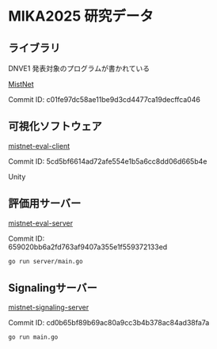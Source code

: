 # MIKA2025 研究データ
## ライブラリ
DNVE1 発表対象のプログラムが書かれている

[MistNet](https://github.com/tik-choco-lab/mistnet)

Commit ID: c01fe97dc58ae11be9d3cd4477ca19decffca046

## 可視化ソフトウェア

[mistnet-eval-client](https://github.com/tik-choco-lab/mistnet-eval-client)

Commit ID:  5cd5bf6614ad72afe554e1b5a6cc8dd06d665b4e

Unity

## 評価用サーバー

[mistnet-eval-server](https://github.com/tik-choco-lab/mistnet-eval-server)

Commit ID:  
659020bb6a2fd763af9407a355e1f559372133ed

```bash
go run server/main.go
```

## Signalingサーバー

[mistnet-signaling-server](https://github.com/tik-choco-lab/mistnet-signaling-server)

Commit ID: cd0b65bf89b69ac80a9cc3b4b378ac84ad38fa7a

```bash
go run main.go
```